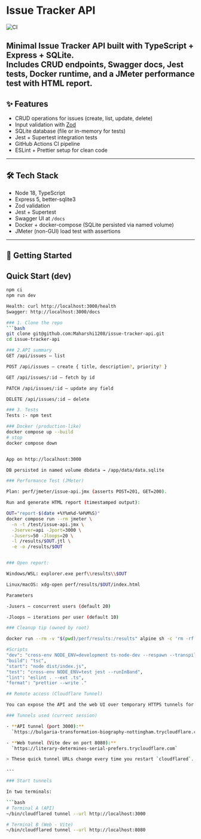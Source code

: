 # Issue Tracker API

![CI](https://github.com/Maharshi1208/issue-tracker-api/actions/workflows/ci.yml/badge.svg)

Minimal Issue Tracker API built with **TypeScript + Express + SQLite**.  
Includes **CRUD endpoints**, **Swagger docs**, **Jest tests**, **Docker** runtime, and a **JMeter performance test** with HTML report.
---

## ✨ Features
- CRUD operations for issues (create, list, update, delete)
- Input validation with [Zod](https://zod.dev)
- SQLite database (file or in-memory for tests)
- Jest + Supertest integration tests
- GitHub Actions CI pipeline
- ESLint + Prettier setup for clean code

---

## 🛠️ Tech Stack
- Node 18, TypeScript
- Express 5, better-sqlite3
- Zod validation
- Jest + Supertest
- Swagger UI at `/docs`
- Docker + docker-compose (SQLite persisted via named volume)
- JMeter (non-GUI) load test with assertions
---

## 🚀 Getting Started

## Quick Start (dev)

```bash
npm ci
npm run dev

Health: curl http://localhost:3000/health
Swagger: http://localhost:3000/docs

### 1. Clone the repo
```bash
git clone git@github.com:Maharshi1208/issue-tracker-api.git
cd issue-tracker-api

### 2.API summary
GET /api/issues — list

POST /api/issues — create { title, description?, priority? }

GET /api/issues/:id — fetch by id

PATCH /api/issues/:id — update any field

DELETE /api/issues/:id — delete

### 3. Tests
Tests :- npm test

### Docker (production-like)
docker compose up --build
# stop
docker compose down


App on http://localhost:3000

DB persisted in named volume dbdata → /app/data/data.sqlite

### Performance Test (JMeter)

Plan: perf/jmeter/issue-api.jmx (asserts POST=201, GET=200).

Run and generate HTML report (timestamped output):

OUT="report-$(date +%Y%m%d-%H%M%S)"
docker compose run --rm jmeter \
  -n -t /test/issue-api.jmx \
  -Jserver=api -Jport=3000 \
  -Jusers=50 -Jloops=20 \
  -l /results/$OUT.jtl \
  -e -o /results/$OUT


### Open report:

Windows/WSL: explorer.exe perf\\results\\$OUT

Linux/macOS: xdg-open perf/results/$OUT/index.html

Parameters

-Jusers — concurrent users (default 20)

-Jloops — iterations per user (default 10)

### Cleanup tip (owned by root)

docker run --rm -v "$(pwd)/perf/results:/results" alpine sh -c 'rm -rf /results/*'

#Scripts
"dev": "cross-env NODE_ENV=development ts-node-dev --respawn --transpile-only src/index.ts",
"build": "tsc",
"start": "node dist/index.js",
"test": "cross-env NODE_ENV=test jest --runInBand",
"lint": "eslint . --ext .ts",
"format": "prettier --write ."

## Remote access (Cloudflare Tunnel)

You can expose the API and the web UI over temporary HTTPS tunnels for quick sharing.

### Tunnels used (current session)

- **API tunnel (port 3000):**  
  `https://bulgaria-transformation-biography-nottingham.trycloudflare.com`

- **Web tunnel (Vite dev on port 8080):**  
  `https://literary-determines-serial-prefers.trycloudflare.com`

> These quick tunnel URLs change every time you restart `cloudflared`. If the Web tunnel URL changes, update `CLIENT_ORIGIN` and/or the client `.env` accordingly (see below).

---

### Start tunnels

In two terminals:

```bash
# Terminal A (API)
~/bin/cloudflared tunnel --url http://localhost:3000

# Terminal B (Web - Vite)
~/bin/cloudflared tunnel --url http://localhost:8080
